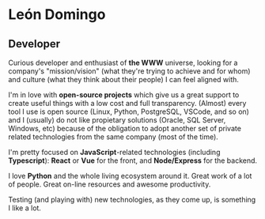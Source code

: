 # León Domingo
## Developer

Curious developer and enthusiast of **the WWW** universe, looking for a company's "mission/vision" (what they're trying to achieve and for whom) and culture (what they think about their people) I can feel aligned with.

I'm in love with **open-source projects** which give us a great support to create useful things with a low cost and full transparency. (Almost) every tool I use is open source (Linux, Python, PostgreSQL, VSCode, and so on) and I (usually) do not like propietary solutions (Oracle, SQL Server, Windows, etc) because of the obligation to adopt another set of private related technologies from the same company (most of the time).

I'm pretty focused on **JavaScript**-related technologies (including **Typescript**): **React** or **Vue** for the front, and **Node/Express** for the backend.

I love **Python** and the whole living ecosystem around it. Great work of a lot of people. Great on-line resources and awesome productivity.

Testing (and playing with) new technologies, as they come up, is something I like a lot.

